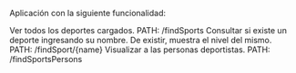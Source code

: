 Aplicación con la siguiente funcionalidad:

Ver todos los deportes cargados.
PATH: /findSports
Consultar si existe un deporte ingresando su nombre. De existir, muestra el nivel del mismo.
PATH: /findSport/{name}
Visualizar a las personas deportistas.
PATH: /findSportsPersons
